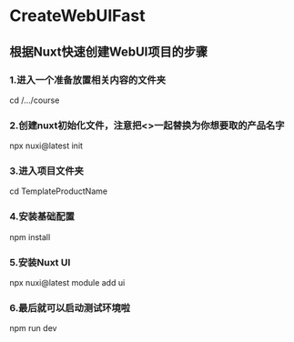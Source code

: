 # CreateWebUIFast

## 根据Nuxt快速创建WebUI项目的步骤

### 1.进入一个准备放置相关内容的文件夹

cd /.../course

### 2.创建nuxt初始化文件，注意把<>一起替换为你想要取的产品名字

npx nuxi@latest init <TemplateProductName>

### 3.进入项目文件夹

cd TemplateProductName

### 4.安装基础配置

npm install

### 5.安装Nuxt UI

npx nuxi@latest module add ui

### 6.最后就可以启动测试环境啦

npm run dev
